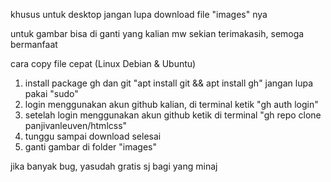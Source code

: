 khusus untuk desktop
jangan lupa download file "images" nya

untuk gambar bisa di ganti yang kalian mw
sekian terimakasih, semoga bermanfaat

cara copy file cepat (Linux Debian & Ubuntu)
1. install package gh dan git "apt install git && apt install gh" jangan lupa pakai "sudo"
2. login menggunakan akun github kalian, di terminal ketik "gh auth login"
3. setelah login menggunakan akun github ketik di terminal "gh repo clone panjivanleuven/htmlcss"
4. tunggu sampai download selesai
5. ganti gambar di folder "images"

jika banyak bug, yasudah
gratis sj bagi yang minaj
